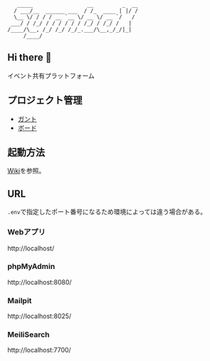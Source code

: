 ```
   _____                 __         _  __
  / ___/__  ______ ___  / /_  ____ | |/ /
  \__ \/ / / / __ `__ \/ __ \/ __ `/   / 
 ___/ / /_/ / / / / / / /_/ / /_/ /   |  
/____/\__, /_/ /_/ /_/_.___/\__,_/_/|_|  
     /____/                              
```


## Hi there 👋
イベント共有プラットフォーム

## プロジェクト管理
-   [ガント](https://github.com/users/SymbaX/projects/5/views/1)
-   [ボード](https://github.com/users/SymbaX/projects/5/views/2)


## 起動方法
[Wiki](https://github.com/SymbaX/symbax/wiki)を参照。

## URL
`.env`で指定したポート番号になるため環境によっては違う場合がある。

### Webアプリ
http://localhost/

### phpMyAdmin
http://localhost:8080/


### Mailpit
http://localhost:8025/

### MeiliSearch
http://localhost:7700/
